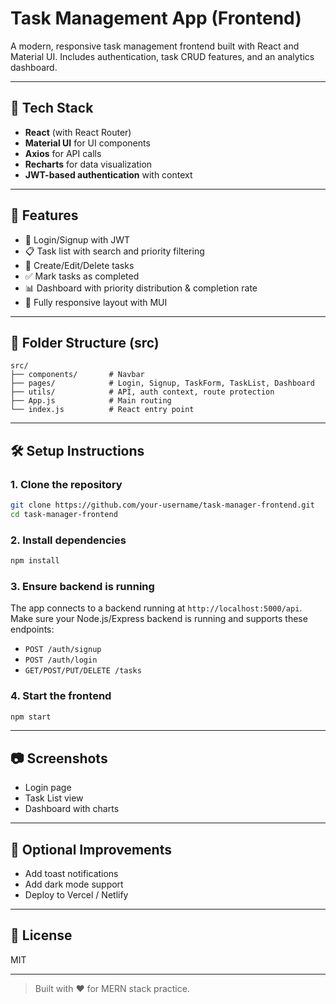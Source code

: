 # Task Management App (Frontend)

A modern, responsive task management frontend built with React and Material UI. Includes authentication, task CRUD features, and an analytics dashboard.

---

## 🔧 Tech Stack

- **React** (with React Router)
- **Material UI** for UI components
- **Axios** for API calls
- **Recharts** for data visualization
- **JWT-based authentication** with context

---

## 🚀 Features

- 🔐 Login/Signup with JWT
- 📋 Task list with search and priority filtering
- 📝 Create/Edit/Delete tasks
- ✅ Mark tasks as completed
- 📊 Dashboard with priority distribution & completion rate
- 📱 Fully responsive layout with MUI

---

## 📁 Folder Structure (src)
```
src/
├── components/       # Navbar
├── pages/            # Login, Signup, TaskForm, TaskList, Dashboard
├── utils/            # API, auth context, route protection
├── App.js            # Main routing
└── index.js          # React entry point
```

---

## 🛠️ Setup Instructions

### 1. Clone the repository
```bash
git clone https://github.com/your-username/task-manager-frontend.git
cd task-manager-frontend
```

### 2. Install dependencies
```bash
npm install
```

### 3. Ensure backend is running
The app connects to a backend running at `http://localhost:5000/api`. Make sure your Node.js/Express backend is running and supports these endpoints:
- `POST /auth/signup`
- `POST /auth/login`
- `GET/POST/PUT/DELETE /tasks`

### 4. Start the frontend
```bash
npm start
```

---

## 📷 Screenshots
- Login page
- Task List view
- Dashboard with charts

---

## 🧪 Optional Improvements
- Add toast notifications
- Add dark mode support
- Deploy to Vercel / Netlify

---

## 📄 License
MIT

---

> Built with ❤️ for MERN stack practice.
